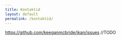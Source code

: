 ```yaml
---
title: Kontaktid
layout: default
permalink: /kontaktid/
---
```


https://github.com/keeganmcbride/jkan/issues
//TODO
